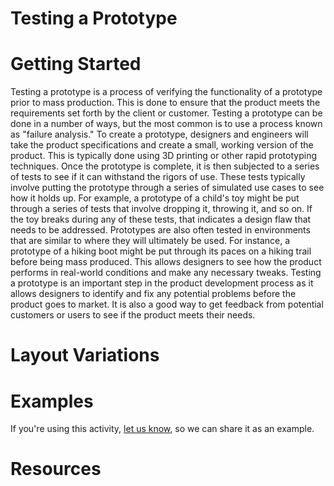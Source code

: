 # Testing a Prototype

# Getting Started

Testing a prototype is a process of verifying the functionality of a prototype prior to mass production. This is done to ensure that the product meets the requirements set forth by the client or customer. Testing a prototype can be done in a number of ways, but the most common is to use a process known as "failure analysis." To create a prototype, designers and engineers will take the product specifications and create a small, working version of the product. This is typically done using 3D printing or other rapid prototyping techniques. Once the prototype is complete, it is then subjected to a series of tests to see if it can withstand the rigors of use. These tests typically involve putting the prototype through a series of simulated use cases to see how it holds up. For example, a prototype of a child's toy might be put through a series of tests that involve dropping it, throwing it, and so on. If the toy breaks during any of these tests, that indicates a design flaw that needs to be addressed. Prototypes are also often tested in environments that are similar to where they will ultimately be used. For instance, a prototype of a hiking boot might be put through its paces on a hiking trail before being mass produced. This allows designers to see how the product performs in real-world conditions and make any necessary tweaks. Testing a prototype is an important step in the product development process as it allows designers to identify and fix any potential problems before the product goes to market. It is also a good way to get feedback from potential customers or users to see if the product meets their needs.

# Layout Variations
# Examples
If you're using this activity, [let us know](https://github.com/Standards-and-Practices/structured-rapid-development/issues/new?assignees=&labels=documentation&template=example-submission.md&title=Example+of+%5Byour+pattern+here%5D), so we can share it as an example.
# Resources